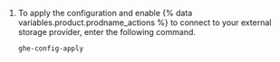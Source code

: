 1. To apply the configuration and enable {% data variables.product.prodname_actions %} to connect to your external storage provider, enter the following command.

   ```shell{:copy}
   ghe-config-apply
   ```
